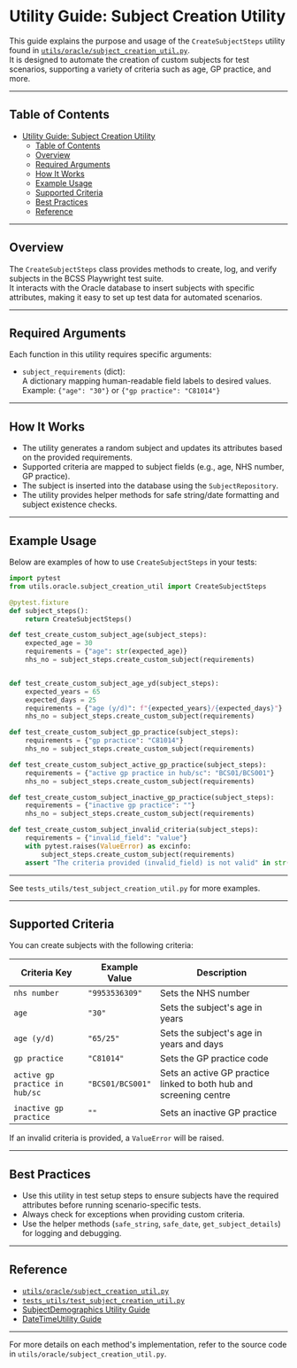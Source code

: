 # Utility Guide: Subject Creation Utility

This guide explains the purpose and usage of the `CreateSubjectSteps` utility found in [`utils/oracle/subject_creation_util.py`](../../utils/oracle/subject_creation_util.py).  
It is designed to automate the creation of custom subjects for test scenarios, supporting a variety of criteria such as age, GP practice, and more.

---

## Table of Contents

- [Utility Guide: Subject Creation Utility](#utility-guide-subject-creation-utility)
  - [Table of Contents](#table-of-contents)
  - [Overview](#overview)
  - [Required Arguments](#required-arguments)
  - [How It Works](#how-it-works)
  - [Example Usage](#example-usage)
  - [Supported Criteria](#supported-criteria)
  - [Best Practices](#best-practices)
  - [Reference](#reference)

---

## Overview

The `CreateSubjectSteps` class provides methods to create, log, and verify subjects in the BCSS Playwright test suite.  
It interacts with the Oracle database to insert subjects with specific attributes, making it easy to set up test data for automated scenarios.

---

## Required Arguments

Each function in this utility requires specific arguments:

- `subject_requirements` (dict):  
  A dictionary mapping human-readable field labels to desired values.  
  Example: `{"age": "30"}` or `{"gp practice": "C81014"}`

---

## How It Works

- The utility generates a random subject and updates its attributes based on the provided requirements.
- Supported criteria are mapped to subject fields (e.g., age, NHS number, GP practice).
- The subject is inserted into the database using the `SubjectRepository`.
- The utility provides helper methods for safe string/date formatting and subject existence checks.

---

## Example Usage

Below are examples of how to use `CreateSubjectSteps` in your tests:

```python
import pytest
from utils.oracle.subject_creation_util import CreateSubjectSteps

@pytest.fixture
def subject_steps():
    return CreateSubjectSteps()

def test_create_custom_subject_age(subject_steps):
    expected_age = 30
    requirements = {"age": str(expected_age)}
    nhs_no = subject_steps.create_custom_subject(requirements)


def test_create_custom_subject_age_yd(subject_steps):
    expected_years = 65
    expected_days = 25
    requirements = {"age (y/d)": f"{expected_years}/{expected_days}"}
    nhs_no = subject_steps.create_custom_subject(requirements)

def test_create_custom_subject_gp_practice(subject_steps):
    requirements = {"gp practice": "C81014"}
    nhs_no = subject_steps.create_custom_subject(requirements)

def test_create_custom_subject_active_gp_practice(subject_steps):
    requirements = {"active gp practice in hub/sc": "BCS01/BCS001"}
    nhs_no = subject_steps.create_custom_subject(requirements)

def test_create_custom_subject_inactive_gp_practice(subject_steps):
    requirements = {"inactive gp practice": ""}
    nhs_no = subject_steps.create_custom_subject(requirements)

def test_create_custom_subject_invalid_criteria(subject_steps):
    requirements = {"invalid_field": "value"}
    with pytest.raises(ValueError) as excinfo:
        subject_steps.create_custom_subject(requirements)
    assert "The criteria provided (invalid_field) is not valid" in str(excinfo.value)
```

---

See `tests_utils/test_subject_creation_util.py` for more examples.

---

## Supported Criteria

You can create subjects with the following criteria:

| Criteria Key                      | Example Value         | Description                                                      |
|------------------------------------|----------------------|------------------------------------------------------------------|
| `nhs number`                      | `"9953536309"`       | Sets the NHS number                                              |
| `age`                             | `"30"`               | Sets the subject's age in years                                  |
| `age (y/d)`                       | `"65/25"`            | Sets the subject's age in years and days                         |
| `gp practice`                     | `"C81014"`           | Sets the GP practice code                                        |
| `active gp practice in hub/sc`    | `"BCS01/BCS001"`     | Sets an active GP practice linked to both hub and screening centre|
| `inactive gp practice`            | `""`                 | Sets an inactive GP practice                                     |

If an invalid criteria is provided, a `ValueError` will be raised.

---

## Best Practices

- Use this utility in test setup steps to ensure subjects have the required attributes before running scenario-specific tests.
- Always check for exceptions when providing custom criteria.
- Use the helper methods (`safe_string`, `safe_date`, `get_subject_details`) for logging and debugging.

---

## Reference

- [`utils/oracle/subject_creation_util.py`](../../utils/oracle/subject_creation_util.py)
- [`tests_utils/test_subject_creation_util.py`](../../tests_utils/test_subject_creation_util.py)
- [SubjectDemographics Utility Guide](SubjectDemographics.md)
- [DateTimeUtility Guide](DateTimeUtility.md)

---

For more details on each method's implementation, refer to the source code in `utils/oracle/subject_creation_util.py`.
